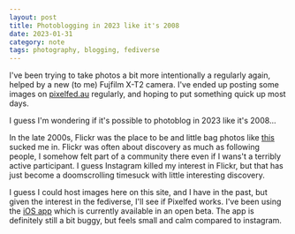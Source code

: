 ```yaml
---
layout: post
title: Photoblogging in 2023 like it's 2008
date: 2023-01-31
category: note
tags: photography, blogging, fediverse
---
```


I've been trying to take photos a bit more intentionally a regularly again,
helped by a new (to me) Fujfilm X-T2 camera. I've ended up posting some images on [pixelfed.au](https://pixelfed.au/charlesmartin) regularly, and hoping to put something quick up most days.

I guess I'm wondering if it's possible to photoblog in 2023 like it's 2008...

In the late 2000s, Flickr was the place to be and little bag photos like [this](https://www.flickr.com/photos/superlocal/304190507/) sucked me in. Flickr was often about discovery as much as following people, I somehow felt part of a community there even if I wans't a terribly active participant. I guess Instagram killed my interest in Flickr, but that has just become a doomscrolling timesuck with little interesting discovery.

I guess I could host images here on this site, and I have in the past, but given the interest in the fediverse, I'll see if Pixelfed works. I've been using the [iOS app](https://mastodon.social/@pixelfed/109133606987470446) which is currently available in an open beta. The app is definitely still a bit buggy, but feels small and calm compared to instagram.



